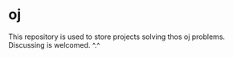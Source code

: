 # oj
This repository is used to store projects solving thos oj problems.
Discussing is welcomed.
^.^
